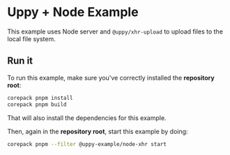 # Uppy + Node Example

This example uses Node server and `@uppy/xhr-upload` to upload files to the
local file system.

## Run it

To run this example, make sure you've correctly installed the **repository
root**:

```sh
corepack pnpm install
corepack pnpm build
```

That will also install the dependencies for this example.

Then, again in the **repository root**, start this example by doing:

```sh
corepack pnpm --filter @uppy-example/node-xhr start
```
